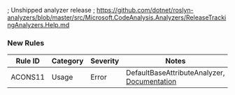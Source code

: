 ; Unshipped analyzer release
; https://github.com/dotnet/roslyn-analyzers/blob/master/src/Microsoft.CodeAnalysis.Analyzers/ReleaseTrackingAnalyzers.Help.md

### New Rules

Rule ID | Category | Severity | Notes
--------|----------|----------|-------
ACONS11 | Usage | Error | DefaultBaseAttributeAnalyzer, [Documentation](https://github.com/k94ll13nn3/AutoConstructor#ACONS11)
